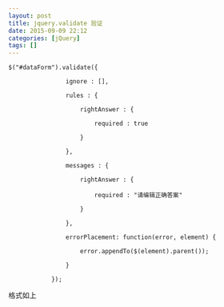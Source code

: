 ```yaml
---
layout: post
title: jquery.validate 验证
date: 2015-09-09 22:12
categories: [jQuery]
tags: []
---
```

	$("#dataForm").validate({
	
	                ignore : [],
	
	                rules : {
	
	                    rightAnswer : {
	
	                        required : true
	
	                    }
	
	                },
	
	                messages : {
	
	                    rightAnswer : {
	
	                        required : "请编辑正确答案"
	
	                    }
	
	                },
	
	                errorPlacement: function(error, element) {
	
	                    error.appendTo($(element).parent());
	
	                }
	
	            });
格式如上
